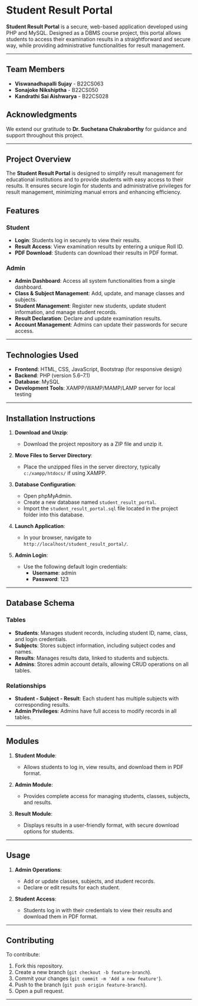 # Student Result Portal

**Student Result Portal** is a secure, web-based application developed using PHP and MySQL. Designed as a DBMS course project, this portal allows students to access their examination results in a straightforward and secure way, while providing administrative functionalities for result management.

---

## Team Members
- **Viswanadhapalli Sujay** - B22CS063
- **Sonajoke Nikshiptha** - B22CS050
- **Kandrathi Sai Aishwarya** - B22CS028

## Acknowledgments
We extend our gratitude to **Dr. Suchetana Chakraborthy** for guidance and support throughout this project.

---

## Project Overview

The **Student Result Portal** is designed to simplify result management for educational institutions and to provide students with easy access to their results. It ensures secure login for students and administrative privileges for result management, minimizing manual errors and enhancing efficiency.

## Features

### Student
- **Login**: Students log in securely to view their results.
- **Result Access**: View examination results by entering a unique Roll ID.
- **PDF Download**: Students can download their results in PDF format.

### Admin
- **Admin Dashboard**: Access all system functionalities from a single dashboard.
- **Class & Subject Management**: Add, update, and manage classes and subjects.
- **Student Management**: Register new students, update student information, and manage student records.
- **Result Declaration**: Declare and update examination results.
- **Account Management**: Admins can update their passwords for secure access.

---

## Technologies Used

- **Frontend**: HTML, CSS, JavaScript, Bootstrap (for responsive design)
- **Backend**: PHP (version 5.6–7.1)
- **Database**: MySQL
- **Development Tools**: XAMPP/WAMP/MAMP/LAMP server for local testing

---

## Installation Instructions

1. **Download and Unzip**:
   - Download the project repository as a ZIP file and unzip it.

2. **Move Files to Server Directory**:
   - Place the unzipped files in the server directory, typically `c:/xampp/htdocs/` if using XAMPP.

3. **Database Configuration**:
   - Open phpMyAdmin.
   - Create a new database named `student_result_portal`.
   - Import the `student_result_portal.sql` file located in the project folder into this database.

4. **Launch Application**:
   - In your browser, navigate to `http://localhost/student_result_portal/`.

5. **Admin Login**:
   - Use the following default login credentials:
     - **Username**: admin
     - **Password**: 123

---

## Database Schema

### Tables

- **Students**: Manages student records, including student ID, name, class, and login credentials.
- **Subjects**: Stores subject information, including subject codes and names.
- **Results**: Manages results data, linked to students and subjects.
- **Admins**: Stores admin account details, allowing CRUD operations on all tables.

### Relationships
- **Student - Subject - Result**: Each student has multiple subjects with corresponding results.
- **Admin Privileges**: Admins have full access to modify records in all tables.

---

## Modules

1. **Student Module**:
   - Allows students to log in, view results, and download them in PDF format.

2. **Admin Module**:
   - Provides complete access for managing students, classes, subjects, and results.

3. **Result Module**:
   - Displays results in a user-friendly format, with secure download options for students.

---

## Usage

1. **Admin Operations**:
   - Add or update classes, subjects, and student records.
   - Declare or edit results for each student.

2. **Student Access**:
   - Students log in with their credentials to view their results and download them in PDF format.

---

## Contributing

To contribute:
1. Fork this repository.
2. Create a new branch (`git checkout -b feature-branch`).
3. Commit your changes (`git commit -m 'Add a new feature'`).
4. Push to the branch (`git push origin feature-branch`).
5. Open a pull request.

---


